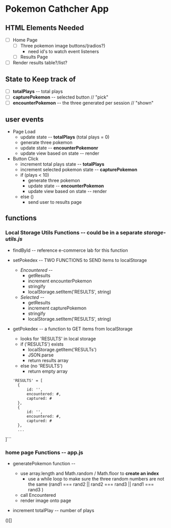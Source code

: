 # Pokemon Cathcher App

## HTML Elements Needed
- [ ] Home Page
  - [ ] Three pokemon image buttons/(radios?)
    * need id's to watch event listeners
  - [ ] Results Page
- [ ] Render results table?/list?

## State to Keep track of
- [ ] **totalPlays** -- total plays
- [ ] **capturePokemon** -- selected button // "pick"
- [ ] **encounterPokemon** -- the three generated per session // "shown"

## user events
* Page Load
  * update state -- **totalPlays** (total plays = 0)
  * generate three pokemon 
  * update state -- **encounterPokemonr**
  * update view based on state -- render
* Button Click
  * increment total plays state -- **totalPlays**
  * increment selected pokemon state -- **capturePokemon**
  * if (plays < 10) 
      * generate three pokemon 
      * update state -- **encounterPokemon**
      * update view based on state -- render
  * else () 
    * send user to results page


## functions


### Local Storage Utils Functions -- could be in a separate *storage-utils.js*
* findById -- reference e-commerce lab for this function
* setPokedex -- TWO FUNCTIONS to SEND items to localStorage 
  * *Encountered* -- 
    * getResults
    * increment encounterPokemon
    * stringify
    * localStorage.setItem('RESULTS', string)
  * *Selected* -- 
    * getResults
    * increment capturePokemon
    * stringify
    * localStorage.setItem('RESULTS', string)
* getPokedex -- a function to GET items from localStorage 
  * looks for 'RESULTS' in local storage
  * if ('RESULTS') exists 
    * localStorage.getItem('RESULTs')
    * JSON.parse
    * return results array
  * else (no 'RESULTS')
    * return empty array

  ```
  'RESULTS' = [
    {
        id: '',
        encountered: #,
        captured: #
    },
    {
        id: '',
        encountered: #,
        captured: #
    },
    ...
]```


### home page Functions -- app.js

* generatePokemon function -- 
  * use array.length and Math.random / Math.floor to **create an index**
    *  use a while loop to make sure the three random numbers are not the same
    (rand1 === rand2 || rand2 === rand3 || rand1 === rand3 )
  * call Encountered 
  * render image onto page



* increment totalPlay -- number of plays



()[]





